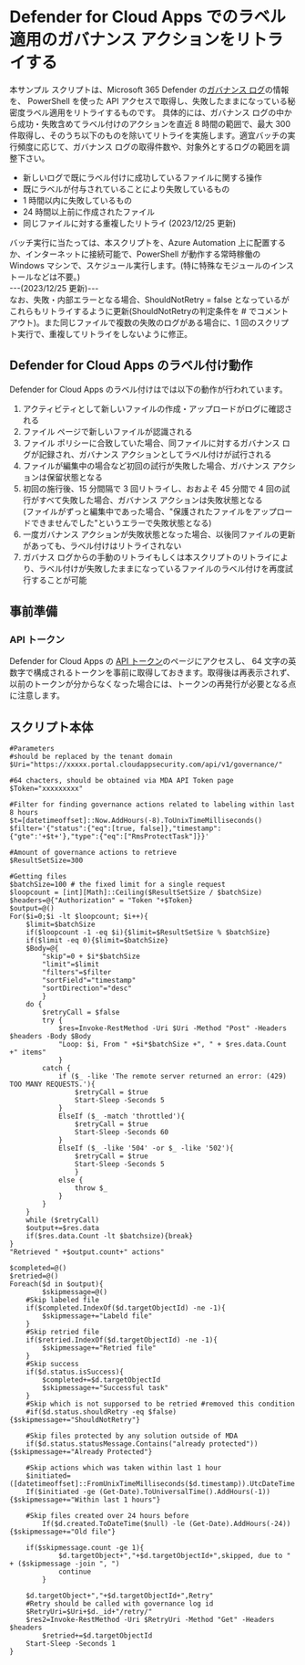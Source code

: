 # Defender for Cloud Apps でのラベル適用のガバナンス アクションをリトライする
本サンプル スクリプトは、Microsoft 365 Defender の[ガバナンス ログ](https://security.microsoft.com/cloudapps/governance-log)の情報を、
PowerShell を使った API アクセスで取得し、失敗したままになっている秘密度ラベル適用をリトライするものです。
具体的には、ガバナンス ログの中から成功・失敗含めてラベル付けのアクションを直近 8 時間の範囲で、最大 300 件取得し、そのうち以下のものを除いてリトライを実施します。適宜バッチの実行頻度に応じて、ガバナンス ログの取得件数や、対象外とするログの範囲を調整下さい。   
- 新しいログで既にラベル付けに成功しているファイルに関する操作
- 既にラベルが付与されていることにより失敗しているもの
- 1 時間以内に失敗しているもの
- 24 時間以上前に作成されたファイル
- 同じファイルに対する重複したリトライ (2023/12/25 更新)

バッチ実行に当たっては、本スクリプトを、Azure Automation 上に配置するか、インターネットに接続可能で、PowerShell が動作する常時稼働の Windows マシンで、スケジュール実行します。(特に特殊なモジュールのインストールなどは不要。)    
---(2023/12/25 更新)---   
なお、失敗・内部エラーとなる場合、ShouldNotRetry = false となっているがこれらもリトライするように更新(ShouldNotRetryの判定条件を # でコメント アウト)。また同じファイルで複数の失敗のログがある場合に、1 回のスクリプト実行で、重複してリトライをしないように修正。
## Defender for Cloud Apps のラベル付け動作
Defender for Cloud Apps のラベル付けはでは以下の動作が行われています。
1. アクティビティとして新しいファイルの作成・アップロードがログに確認される
1. ファイル ページで新しいファイルが認識される
1. ファイル ポリシーに合致していた場合、同ファイルに対するガバナンス ログが記録され、ガバナンス アクションとしてラベル付けが試行される
1. ファイルが編集中の場合など初回の試行が失敗した場合、ガバナンス アクションは保留状態となる
1. 初回の施行後、15 分間隔で 3 回リトライし、おおよそ 45 分間で 4 回の試行がすべて失敗した場合、ガバナンス アクションは失敗状態となる   
   (ファイルがずっと編集中であった場合、"保護されたファイルをアップロードできませんでした"というエラーで失敗状態となる)
1. 一度ガバナンス アクションが失敗状態となった場合、以後同ファイルの更新があっても、ラベル付けはリトライされない
1. ガバナス ログからの手動のリトライもしくは本スクリプトのリトライにより、ラベル付けが失敗したままになっているファイルのラベル付けを再度試行することが可能

## 事前準備
### API トークン
Defender for Cloud Apps の [API トークン](https://security.microsoft.com/cloudapps/settings?tabid=apiTokens)のページにアクセスし、
64 文字の英数字で構成されるトークンを事前に取得しておきます。取得後は再表示されず、以前のトークンが分からなくなった場合には、トークンの再発行が必要となる点に注意します。

## スクリプト本体
````
#Parameters
#should be replaced by the tenant domain
$Uri="https://xxxxx.portal.cloudappsecurity.com/api/v1/governance/"

#64 chacters, should be obtained via MDA API Token page
$Token="xxxxxxxxx"

#Filter for finding governance actions related to labeling within last 8 hours
$t=[datetimeoffset]::Now.AddHours(-8).ToUnixTimeMilliseconds()
$filter='{"status":{"eq":[true, false]},"timestamp":{"gte":'+$t+'},"type":{"eq":["RmsProtectTask"]}}'

#Amount of governance actions to retrieve
$ResultSetSize=300

#Getting files 
$batchSize=100 # the fixed limit for a single request
$loopcount = [int][Math]::Ceiling($ResultSetSize / $batchSize)
$headers=@{"Authorization" = "Token "+$Token}
$output=@()
For($i=0;$i -lt $loopcount; $i++){
	$limit=$batchSize
	if($loopcount -1 -eq $i){$limit=$ResultSetSize % $batchSize}
	if($limit -eq 0){$limit=$batchSize}
	$Body=@{
		"skip"=0 + $i*$batchSize
		"limit"=$limit
		"filters"=$filter
		"sortField"="timestamp"
		"sortDirection"="desc"
		}
	do {
		$retryCall = $false
		try {
			$res=Invoke-RestMethod -Uri $Uri -Method "Post" -Headers $headers -Body $Body
			"Loop: $i, From " +$i*$batchSize +", " + $res.data.Count +" items"
			}
		catch {
			if ($_ -like 'The remote server returned an error: (429) TOO MANY REQUESTS.'){
				$retryCall = $true
				Start-Sleep -Seconds 5
			}
			ElseIf ($_ -match 'throttled'){
				$retryCall = $true
				Start-Sleep -Seconds 60
			}
			ElseIf ($_ -like '504' -or $_ -like '502'){
				$retryCall = $true
				Start-Sleep -Seconds 5
				}
			else {
				throw $_
			}
		}
	}
	while ($retryCall)
	$output+=$res.data
	if($res.data.Count -lt $batchsize){break}
}
"Retrieved " +$output.count+" actions"

$completed=@()
$retried=@()
Foreach($d in $output){
        $skipmessage=@()
	#Skip labeled file
	if($completed.IndexOf($d.targetObjectId) -ne -1){
		$skipmessage+="Labeld file"
	}
	#Skip retried file
	if($retried.IndexOf($d.targetObjectId) -ne -1){
		$skipmessage+="Retried file"
	}
	#Skip success
	if($d.status.isSuccess){
		$completed+=$d.targetObjectId
		$skipmessage+="Successful task"
	}
	#Skip which is not supporsed to be retried #removed this condition
	#if($d.status.shouldRetry -eq $false){$skipmessage+="ShouldNotRetry"}

	#Skip files protected by any solution outside of MDA
	if($d.status.statusMessage.Contains("already protected")){$skipmessage+="Already Protected"}

	#Skip actions which was taken within last 1 hour
	$initiated=([datetimeoffset]::FromUnixTimeMilliseconds($d.timestamp)).UtcDateTime
	If($initiated -ge (Get-Date).ToUniversalTime().AddHours(-1)){$skipmessage+="Within last 1 hours"}

	#Skip files created over 24 hours before
    	If($d.created.ToDateTime($null) -le (Get-Date).AddHours(-24)){$skipmessage+="Old file"}

	if($skipmessage.count -ge 1){
        	$d.targetObject+","+$d.targetObjectId+",skipped, due to " + ($skipmessage -join ", ")
        	continue
        }

	$d.targetObject+","+$d.targetObjectId+",Retry"
	#Retry should be called with governance log id
	$RetryUri=$Uri+$d._id+"/retry/"
	$res2=Invoke-RestMethod -Uri $RetryUri -Method "Get" -Headers $headers
    	$retried+=$d.targetObjectId
	Start-Sleep -Seconds 1
}

````
